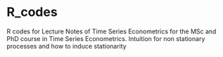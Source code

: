 # R_codes
R codes for Lecture Notes of Time Series Econometrics for the MSc and PhD course in Time Series Econometrics. 
Intuition for non stationary processes and how to induce stationarity
